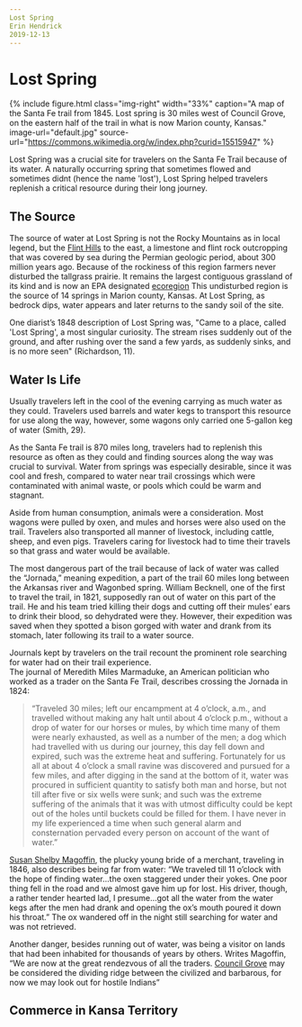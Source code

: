 ```yaml
---
Lost Spring
Erin Hendrick
2019-12-13
---
```


# Lost Spring

{% include figure.html
  class="img-right"
  width="33%"
  caption="A map of the Santa Fe trail from 1845. Lost spring is 30 miles west of Council Grove, on the eastern half of the trail in what is now Marion county, Kansas."
  image-url="default.jpg"
  source-url="https://commons.wikimedia.org/w/index.php?curid=15515947"
%}

Lost Spring was a crucial site for travelers on the Santa Fe Trail because of its water. A naturally occurring spring that sometimes flowed and sometimes didnt (hence the name 'lost'), Lost Spring helped travelers replenish a critical resource during their long journey.

## The Source

The source of water at Lost Spring is not the Rocky Mountains as in local legend, but the [Flint Hills](https://en.wikipedia.org/wiki/Flint_Hills) to the east, a limestone and flint rock outcropping that was covered by sea during the Permian geologic period, about 300 million years ago. Because of the rockiness of this region farmers never disturbed the tallgrass prairie. It remains the largest contiguous grassland of its kind and is now an EPA designated [ecoregion](http://www.kansasnativeplantsociety.org/ecoregions.php) This undisturbed region is the source of 14 springs in Marion county, Kansas. At Lost Spring, as bedrock dips, water appears and later returns to the sandy soil of the site.  

One diarist’s 1848 description of Lost Spring was, "Came to a place, called 'Lost Spring', a most singular curiosity. The stream rises suddenly out of the ground, and after rushing over the sand a few yards, as suddenly sinks, and is no more seen" (Richardson, 11). 

## Water Is Life

Usually travelers left in the cool of the evening carrying as much water as they could. Travelers used barrels and water kegs to transport this resource for use along the way, however, some wagons only carried one 5-gallon keg of water (Smith, 29). 

As the Santa Fe trail is 870 miles long, travelers had to replenish this resource as often as they could and finding sources along the way was crucial to survival. Water from springs was especially desirable, since it was cool and fresh, compared to water near trail crossings which were contaminated with animal waste, or pools which could be warm and stagnant. 

Aside from human consumption, animals were a consideration. Most wagons were pulled by oxen, and mules and horses were also used on the trail. Travelers also transported all manner of livestock, including cattle, sheep, and even pigs. Travelers caring for livestock had to time their travels so that grass and water would be available. 

The most dangerous part of the trail because of lack of water was called the “Jornada,” meaning expedition, a part of the trail 60 miles long between the Arkansas river and Wagonbed spring. 
William Becknell, one of the first to travel the trail, in 1821, supposedly ran out of water on this part of the trail. He and his team tried killing their dogs and cutting off their mules’ ears to drink their blood, so dehydrated were they. However, their expedition was saved when they spotted a bison gorged with water and drank from its stomach, later following its trail to a water source. 

Journals kept by travelers on the trail recount the prominent role searching for water had on their trail experience.  
The journal of Meredith Miles Marmaduke, an American politician who worked as a trader on the Santa Fe Trail, describes crossing the Jornada in 1824: 
>“Traveled 30 miles; left our encampment at 4 o’clock, a.m., and travelled without making any halt until about 4 o’clock p.m., without a drop of water for our horses or mules, by which time many of them were nearly exhausted, as well as a number of the men; a dog which had travelled with us during our journey, this day fell down and expired, such was the extreme heat and suffering. Fortunately for us all at about 4 o’clock a small ravine was discovered and pursued for a few miles, and after digging in the sand at the bottom of it, water was procured in sufficient quantity to satisfy both man and horse, but not till after five or six wells were sunk; and such was the extreme suffering of the animals that it was with utmost difficulty could be kept out of the holes until buckets could be filled for them. I have never in my life experienced a time when such general alarm and consternation pervaded every person on account of the want of water.” 

[Susan Shelby Magoffin](http://www.womenhistoryblog.com/2014/05/susan-shelby-magoffin.html), the plucky young bride of a merchant, traveling in 1846, also describes being far from water: “We traveled till 11 o’clock with the hope of finding water…the oxen staggered under their yokes. One poor thing fell in the road and we almost gave him up for lost. His driver, though, a rather tender hearted lad, I presume…got all the water from the water kegs after the men had drank and opening the ox’s mouth poured it down his throat.” The ox wandered off in the night still searching for water and was not retrieved. 

Another danger, besides running out of water, was being a visitor on lands that had been inhabited for thousands of years by others. Writes Magoffin, “We are now at the great rendezvous of all the traders. [Council Grove](https://www.legendsofamerica.com/council-grove-kansas/) may be considered the dividing ridge between the civilized and barbarous, for now we may look out for hostile Indians” 

## Commerce in Kansa Territory 



 
